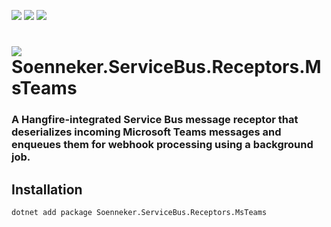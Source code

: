 ﻿[![](https://img.shields.io/nuget/v/soenneker.servicebus.receptors.msteams.svg?style=for-the-badge)](https://www.nuget.org/packages/soenneker.servicebus.receptors.msteams/)
[![](https://img.shields.io/github/actions/workflow/status/soenneker/soenneker.servicebus.receptors.msteams/publish-package.yml?style=for-the-badge)](https://github.com/soenneker/soenneker.servicebus.receptors.msteams/actions/workflows/publish-package.yml)
[![](https://img.shields.io/nuget/dt/soenneker.servicebus.receptors.msteams.svg?style=for-the-badge)](https://www.nuget.org/packages/soenneker.servicebus.receptors.msteams/)

# ![](https://user-images.githubusercontent.com/4441470/224455560-91ed3ee7-f510-4041-a8d2-3fc093025112.png) Soenneker.ServiceBus.Receptors.MsTeams
### A Hangfire-integrated Service Bus message receptor that deserializes incoming Microsoft Teams messages and enqueues them for webhook processing using a background job.

## Installation

```
dotnet add package Soenneker.ServiceBus.Receptors.MsTeams
```
